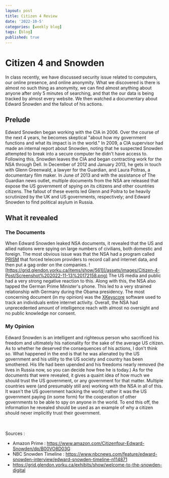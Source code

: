 ```yaml
---
layout: post
title: Citizen 4 Review
date: '2022-10-5'
categories: [weekly blog]
tags: [blog]
published: true
---
```


# Citizen 4 and Snowden

In class recently, we have discussed security issue related to computers, our online presence, and online anonymity. What we discovered is there is almost no such thing as anonymity, we can find almost anything about anyone after only 5 minutes of searching, and that the our data is being tracked by almost every website. We then watched a documentary about Edward Snowden and the fallout of his actions.

## Prelude

Edward Snowden began working with the CIA in 2006. Over the course of the next 4 years, he becomes skeptical "about how my government functions and what its impact is in the world." In 2009, a CIA supervisor had made an internal report about Snowden, noting that he suspected Snowden attempted to break into a secure computer he didn't have access to. Following this, Snowden leaves the CIA and began contracting work for the NSA through Dell. In December of 2012 and January 2013, he gets in touch with Glenn Greenwald, a lawyer for the Guardian, and Laura Poitras, a documentary film maker. In June of 2013 and with the assistance of The Guardian news outlet, multiple documents from the NSA are released that expose the US government of spying on its citizens and other countries citizens. The fallout of these events led Glenn and Poitra to be heavily scrutinized by the UK and US governments, respectively; and Edward Snowden to find political asylum in 
Russia.

## What it revealed

### **The Documents**
When Edward Snowden leaked NSA documents, it revealed that the US and allied nations were spying on large numbers of civilians, both domestic and foreign. The most obvious issue was that the NSA had a program called [PRISM](https://grid.glendon.yorku.ca/search?query=prism&query_type=keyword&record_types%5B%5D=Item&record_types%5B%5D=File&record_types%5B%5D=Collection&record_types%5B%5D=Exhibit&record_types%5B%5D=ExhibitPage&record_types%5B%5D=SimplePagesPage&submit_search=Search) that forced telecom providers to record call and internet data, and then put a gag order on the companies. ![https://grid.glendon.yorku.ca/items/show/561](/assets/images/Citizen-4-Post/Screenshot%202022-11-13%20172158.png) The US media and public had a very strong negative reaction to this. Along with this, the NSA also tapped the German Prime Minister's phone. This led to a very strained relationship with Germany during the Obama presidency. The most concerning document (in my opinion) was the [XKeyscore](https://grid.glendon.yorku.ca/items/show/52) software used to track an individuals entire internet activity. Overall, the NSA had unprecedented amount of intelligence reach with almost no oversight and no public knowledge nor consent.

### My Opinion

Edward Snowden is an intelligent and righteous person who sacrificed his freedom and ultimately his nationality for the sake of the average US citizen. As to whether he deserved the consequences of his actions, I don't think so. What happened in the end is that he was alienated by the US government and his utility to the US society and country has been smothered. His life had been upended and his freedoms nearly removed (he lives in Russia now, so you can decide how free he is today.) As for the documents that were revealed, it gives a quaint idea of how much we should trust the US government, or any government for that matter. Multiple countries were (and presumably still are) working with the NSA in all of this. It wasn't the US government hacking the world; rather it was the US government paying (in some form) for the cooperation of other governments to be able to spy on anyone in the world. To end this off, the information he revealed should be used as an example of why a citizen should never implicitly trust their government.




<br><br>
Sources :
* Amazon Prime : https://www.amazon.com/Citizenfour-Edward-Snowden/dp/B00VO8D03G
* NBC Snowden Timeline : https://www.nbcnews.com/feature/edward-snowden-interview/edward-snowden-timeline-n114871
* https://grid.glendon.yorku.ca/exhibits/show/welcome-to-the-snowden-digital
